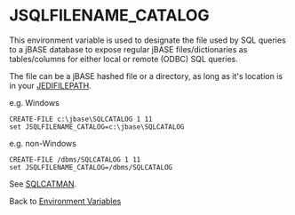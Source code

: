 # JSQLFILENAME_CATALOG

<PageHeader />

This environment variable is used to designate the file used by SQL queries to a jBASE database to expose regular jBASE files/dictionaries as tables/columns for either local or remote (ODBC) SQL queries.

The file can be a jBASE hashed file or a directory, as long as it's location is in your [JEDIFILEPATH](./../jedifilepath).

e.g. Windows

```
CREATE-FILE c:\jbase\SQLCATALOG 1 11
set JSQLFILENAME_CATALOG=c:\jbase\SQLCATALOG
```

e.g. non-Windows

```
CREATE-FILE /dbms/SQLCATALOG 1 11
set JSQLFILENAME_CATALOG=/dbms/SQLCATALOG
```

See [SQLCATMAN](./../../administration/tools-and-utilities/sqlcatman).

Back to [Environment Variables](./../README.md)

<PageFooter />
